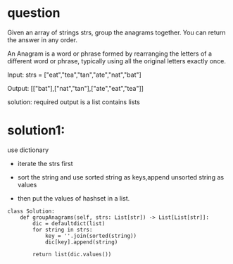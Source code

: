 # question
Given an array of strings strs, group the anagrams together. You can return the answer in any order.

An Anagram is a word or phrase formed by rearranging the letters of a different word or phrase, typically using all the original letters exactly once.


Input: strs = ["eat","tea","tan","ate","nat","bat"]

Output: [["bat"],["nat","tan"],["ate","eat","tea"]]

solution:
required output is a list contains lists


# solution1:
use dictionary

- iterate the strs first

- sort the string and use sorted string as keys,append unsorted string as values

- then put the values of hashset in a list. 

```
class Solution:
    def groupAnagrams(self, strs: List[str]) -> List[List[str]]:
        dic = defaultdict(list)
        for string in strs:
            key = ''.join(sorted(string))
            dic[key].append(string)

        return list(dic.values())
```

